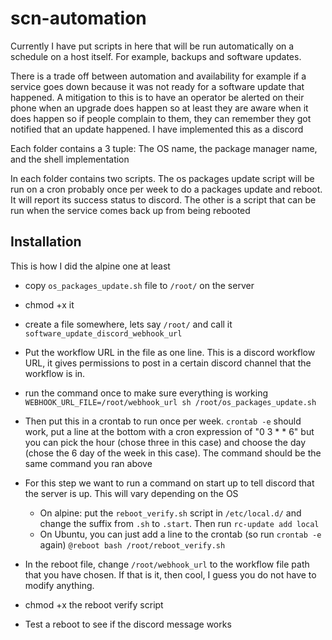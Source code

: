 # scn-automation
Currently I have put scripts in here that will be run automatically on a schedule on a host itself. For example, backups and software updates. 

There is a trade off between automation and availability for example if a service goes down because it was not ready for a software update that happened. A mitigation to this is to have an operator be alerted on their phone when an upgrade does happen so at least they are aware when it does happen so if people complain to them, they can remember they got notified that an update happened. I have implemented this as a discord

Each folder contains a 3 tuple: The OS name, the package manager name, and the shell implementation

In each folder contains two scripts. The os packages update script will be run on a cron probably once per week to do a packages update and reboot. It will report its success status to discord. The other is a script that can be run when the service comes back up from being rebooted

## Installation
This is how I did the alpine one at least


- copy `os_packages_update.sh` file to `/root/` on the server
- chmod +x it
- create a file somewhere, lets say `/root/` and call it `software_update_discord_webhook_url`
- Put the workflow URL in the file as one line. This is a discord workflow URL, it gives permissions to post in a certain discord channel that the workflow is in. 
- run the command once to make sure everything is working `WEBHOOK_URL_FILE=/root/webhook_url sh /root/os_packages_update.sh`
- Then put this in a crontab to run once per week. `crontab -e` should work, put a line at the bottom with a cron expression of "0 3 * * 6" but you can pick the hour (chose three in this case) and choose the day (chose the 6 day of the week in this case). The command should be the same command you ran above
- For this step we want to run a command on start up to tell discord that the server is up. This will vary depending on the OS
  - On alpine: put the `reboot_verify.sh` script in `/etc/local.d/` and change the suffix from `.sh` to `.start`. Then run `rc-update add local`
  - On Ubuntu, you can just add a line to the crontab (so run `crontab -e` again) `@reboot bash /root/reboot_verify.sh`

- In the reboot file, change `/root/webhook_url` to the workflow file path that you have chosen. If that is it, then cool, I guess you do not have to modify anything.
- chmod +x the reboot verify script
- Test a reboot to see if the discord message works
